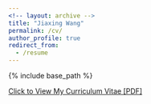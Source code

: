 ```yaml
---
<!-- layout: archive -->
title: "Jiaxing Wang"
permalink: /cv/
author_profile: true
redirect_from:
  - /resume
---
```


{% include base_path %}
 


[Click to View My Curriculum Vitae [PDF]](http://JiaxingWang129.github.io/files/JiaxingWang_CV.pdf)

<!-- <embed src="http://JiaxingWang129.github.io/files/JiaxingWang_CV.pdf" width="650" height="1800" type='application/pdf'> -->